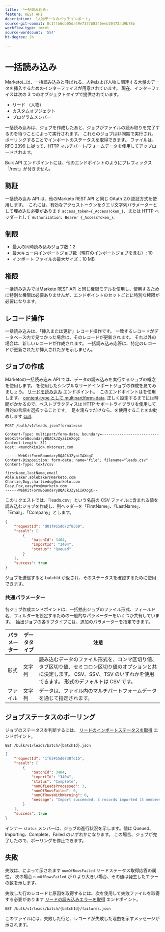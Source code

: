 ```yaml
---
title: 「一括読み込み」
feature: REST API
description: 「人物データのバッチインポート」
source-git-commit: 8c1ffb6db05da49e7377b8345eeb30472ad9b78b
workflow-type: tm+mt
source-wordcount: '554'
ht-degree: 2%

---
```



# 一括読み込み

Marketoには、一括読み込みと呼ばれる、人物および人物に関連する大量のデータを挿入するためのインターフェイスが用意されています。 現在、インターフェイスは次の 3 つのオブジェクトタイプで提供されています。

- リード （人物）
- カスタムオブジェクト
- プログラムメンバー

一括読み込みは、ジョブを作成したあと、ジョブがファイルの読み取りを完了するのを待つことによって実行されます。 これらのジョブは非同期で実行され、ポーリングすることでインポートのステータスを取得できます。 ファイルは、RFC 2399 に従って、HTTP マルチパート/フォームデータを使用してアップロードされます。

Bulk API エンドポイントには、他のエンドポイントのようにプレフィックス「/rest」が付きません。

## 認証

一括読み込み API は、他のMarketo REST API と同じ OAuth 2.0 認証方式を使用します。  これには、有効なアクセストークンをクエリ文字列パラメーターとして埋め込む必要があります `access_token={_AccessToken_}`、または HTTP ヘッダーとして `Authorization: Bearer {_AccessToken_}`.

## 制限

- 最大の同時読み込みジョブ数：2
- 最大キュー内インポートジョブ数（現在のインポートジョブを含む）: 10
- インポート ファイルの最大サイズ：10 MB

## 権限

一括読み込みではMarketo REST API と同じ権限モデルを使用し、使用するために特別な権限は必要ありませんが、エンドポイントのセットごとに特別な権限が必要になります。

## レコード操作

一括読み込みは、「挿入または更新」レコード操作です。 一致するレコードがデータベース内で見つかった場合は、そのレコードが更新されます。 それ以外の場合は、新しいレコードが作成されます。 一括読み込み応答は、特定のレコードが更新されたか挿入されたかを示しません。

## ジョブの作成

Marketoの一括読み込み API では、データの読み込みを実行するジョブの概念を使用します。 を使用したシンプルなリードインポートジョブの作成を見てみましょう。 [リードを読み込み](https://developer.adobe.com/marketo-apis/api/mapi/#tag/Bulk-Import-Leads/operation/importLeadUsingPOST) エンドポイント。  このエンドポイントはを使用します。 [content-type として multipart/form-data](https://www.w3.org/Protocols/rfc1341/7_2_Multipart.html). 正しく設定するまでには時間がかかるので、ベストプラクティスは HTTP サポートライブラリを使用して目的の言語を選択することです。  足を濡らすだけなら、を使用することをお勧めします [curl](https://curl.se/).

```
POST /bulk/v1/leads.json?format=csv
```

```
Content-Type: multipart/form-data; boundary=--------------------------WebKitFormBoundaryBQACkJZyaiIAXogC
Content-Length: 311
Host: <munchkinId>.mktorest.com
```

```
------WebKitFormBoundaryBQACkJZyaiIAXogC
Content-Disposition: form-data; name="file"; filename="leads.csv"
Content-Type: text/csv

firstName,lastName,email
Able,Baker,ablebaker@marketo.com
Charlie,Dog,charliedog@marketo.com
Easy,Fox,easyfox@marketo.com
------WebKitFormBoundaryBQACkJZyaiIAXogC--
```

このリクエストでは、「leads.csv」という名前の CSV ファイルに含まれる値を読み込むジョブを作成し、列ヘッダーを「FirstName」、「LastName」、「Email」、「Company」とします。

```json
{
    "requestId": "d01f#15d672f8560",
    "result": [
        {
            "batchId": 3404,
            "importId": "3404",
            "status": "Queued"
        }
    ],
    "success": true
}
```

ジョブを送信すると batchId が返され、そのステータスを確認するために使用できます。

### 共通パラメーター

各ジョブ作成エンドポイントは、一括抽出ジョブのファイル形式、フィールド名、フィルターを設定するための一般的なパラメーターをいくつか共有しています。  抽出ジョブの各サブタイプには、追加のパラメーターを指定できます。

| パラメーター | データタイプ | 注意 |
|---|---|---|
| 形式 | 文字列 | 読み込むデータのファイル形式を、コンマ区切り値、タブ区切り値、セミコロン区切り値のオプションと共に決定します。 CSV、SSV、TSV のいずれかを使用できます。 形式のデフォルトは CSV です。 |
| ファイル | 文字列 | データは、ファイル内のマルチパートフォームデータを通じて指定されます。 |


## ジョブステータスのポーリング

ジョブのステータスを判断するには、 [リードのインポートステータスを取得](https://developer.adobe.com/marketo-apis/api/mapi/#tag/Bulk-Import-Leads/operation/getImportLeadStatusUsingGET) エンドポイント。

```
GET /bulk/v1/leads/batch/{batchId}.json
```

```json
{
    "requestId": "1f63#15d6738fd15",
    "result": [
        {
            "batchId": 3404,
            "importId": "3404",
            "status": "Complete",
            "numOfLeadsProcessed": 3,
            "numOfRowsFailed": 0,
            "numOfRowsWithWarning": 0,
            "message": "Import succeeded, 3 records imported (3 members)"
        }
    ],
    "success": true
}
```

インナー `status` メンバーは、ジョブの進行状況を示します。値は Queued、Importing、Complete、Failed のいずれかになります。 この場合、ジョブが完了したので、ポーリングを停止できます。

## 失敗

失敗は、によって示されます `numOfRowsFailed` リードステータス取得応答の属性。 次の場合 `numOfRowsFailed` が 0 より大きい場合、その値は発生したエラーの数を示します。

失敗した行のレコードと原因を取得するには、次を使用して失敗ファイルを取得する必要があります [リードの読み込みエラーを取得](https://developer.adobe.com/marketo-apis/api/mapi/#tag/Bulk-Import-Leads/operation/getImportLeadFailuresUsingGET) エンドポイント。

```
GET /bulk/v1/leads/batch/{batchId}/failures.json
```

このファイルには、失敗した行と、レコードが失敗した理由を示すメッセージが示されます。
